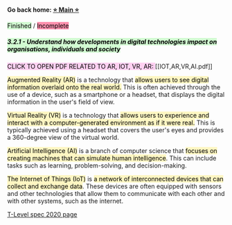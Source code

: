 **Go back home: <a href="https://rockartist33.github.io/T-Level-Revision-dpdd/">⭐ Main ⭐</a>**

<mark style="background: #BBFABBA6;">Finished</mark> / <mark style="background: #FF5582A6;">Incomplete</mark>

##### <mark style="background: #BBFABBA6;">3.2.1 - Understand how developments in digital technologies impact on organisations, individuals and society</mark>

<mark style="background: #FFB8EBA6;">CLICK TO OPEN PDF RELATED TO AR, IOT, VR, AR: 
</mark> [[IOT,AR,VR,AI.pdf]]

<mark style="background: #FFF3A3A6;">Augmented Reality (AR)</mark> is a technology that <mark style="background: #FFF3A3A6;">allows users to see digital information overlaid onto the real world.</mark> This is often achieved through the use of a device, such as a smartphone or a headset, that displays the digital information in the user's field of view.

<mark style="background: #FFF3A3A6;">Virtual Reality (VR)</mark> is a technology that <mark style="background: #FFF3A3A6;">allows users to experience and interact with a computer-generated environment as if it were real.</mark> This is typically achieved using a headset that covers the user's eyes and provides a 360-degree view of the virtual world.

<mark style="background: #FFF3A3A6;">Artificial Intelligence (AI)</mark> is a branch of computer science that <mark style="background: #FFF3A3A6;">focuses on creating machines that can simulate human intelligence</mark>. This can include tasks such as learning, problem-solving, and decision-making.

<mark style="background: #FFF3A3A6;">The Internet of Things (IoT)</mark> is <mark style="background: #FFF3A3A6;">a network of interconnected devices that can collect and exchange data</mark>. These devices are often equipped with sensors and other technologies that allow them to communicate with each other and with other systems, such as the internet.

<a href="https://rockartist33.github.io/T-Level-Revision-dpdd/content/Misc/pdf/t-level-spec-2020.pdf#page=28">T-Level spec 2020 page</a>
